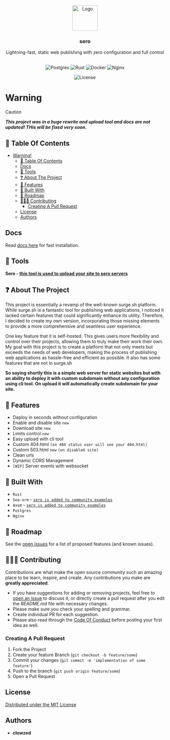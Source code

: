 <br/>
<p align="center">
    <img src="https://raw.githubusercontent.com/clowzed/sero/12c8a570755b2f0c1fb570167ce7dcc4b0c323e9/logo.svg" alt="Logo" width="80" height="80">

  <h3 align="center">sero</h3>

  <p align="center">
    Lightning-fast, static web publishing with zero configuration and full control
    <br/>
    <br/>
<div align = "center">

![Postgres](https://img.shields.io/badge/postgres-%23316192.svg?style=for-the-badge&logo=postgresql&logoColor=white)
![Rust](https://img.shields.io/badge/rust-%23000000.svg?style=for-the-badge&logo=rust&logoColor=white)
![Docker](https://img.shields.io/badge/docker-%230db7ed.svg?style=for-the-badge&logo=docker&logoColor=white)
![Nginx](https://img.shields.io/badge/nginx-%23009639.svg?style=for-the-badge&logo=nginx&logoColor=white)

![License](https://img.shields.io/badge/license-MIT-green?style=for-the-badge)

</div>
</p>
</p>

# Warning

> [!CAUTION]
>
> **_This project was in a huge rewrite and upload tool and docs are not updated!
> THis will be fixed very soon._**

## 📖 Table Of Contents

- [Warning!](#warning)
  - [📖 Table Of Contents](#-table-of-contents)
  - [Docs](#docs)
  - [🔧 Tools](#-tools)
  - [❓ About The Project](#-about-the-project)
  - [🚀 Features](#-features)
  - [🔌 Built With](#-built-with)
  - [📍 Roadmap](#-roadmap)
  - [🧑‍🤝‍🧑 Contributing](#-contributing)
    - [Creating A Pull Request](#creating-a-pull-request)
  - [License](#license)
  - [Authors](#authors)

## Docs

Read [docs here]("http://sero-docs.clowzed.ru") for fast installation.

## 🔧 Tools

**Sero - [this tool is used to upload your site to sero servers](https://github.com/clowzed/seroup)**

## ❓ About The Project

This project is essentially a revamp of the well-known surge.sh platform. While surge.sh is a fantastic tool for publishing web applications, I noticed it lacked certain features that could significantly enhance its utility. Therefore, I decided to create my own version, incorporating those missing elements to provide a more comprehensive and seamless user experience.

One key feature that it is self-hosted. This gives users more flexibility and control over their projects, allowing them to truly make their work their own. My goal with this project is to create a platform that not only meets but exceeds the needs of web developers, making the process of publishing web applications as hassle-free and efficient as possible. It also has some features that are not in surge.sh

**So saying shortly this is a simple web server for static websites but with an ability to deploy it with custom subdomain without any configuration using cli tool. On upload it will automatically create subdomain for your site.**

## 🚀 Features

- Deploy in seconds without configuration
- Enable and disable site `new`
- Download site `new`
- Limits control `new`
- Easy upload with cli tool
- Custom 404.html `(on 404 status user will see your 404.html)`
- Custom 503.html `new` `(on disabled site)`
- Clean urls
- Dynamic CORS Management
- `[WIP]` Server events with websocket

## 🔌 Built With

- `Rust`
- `Sea-orm` - [`sero is added to community examples`](https://github.com/SeaQL/sea-orm/blob/06c632712f3d167df0cda742dd228661b953ab7f/COMMUNITY.md?plain=1#L28)
- `Axum` - [`sero is added to community examples`](https://github.com/tokio-rs/axum/blob/d7258bf009194cf2f242694e673759d1dbf8cfc0/ECOSYSTEM.md?plain=1#L78)
- `Postgres`
- `Nginx`

## 📍 Roadmap

See the [open issues](https://github.com/clowzed/sero/issues) for a list of proposed features (and known issues).

## 🧑‍🤝‍🧑 Contributing

Contributions are what make the open source community such an amazing place to be learn, inspire, and create. Any contributions you make are **greatly appreciated**.

- If you have suggestions for adding or removing projects, feel free to [open an issue](https://github.com/clowzed/sero/issues/new) to discuss it, or directly create a pull request after you edit the _README.md_ file with necessary changes.
- Please make sure you check your spelling and grammar.
- Create individual PR for each suggestion.
- Please also read through the [Code Of Conduct](https://github.com/clowzed/sero/blob/main/CODE_OF_CONDUCT.md) before posting your first idea as well.

### Creating A Pull Request

1. Fork the Project
2. Create your feature Branch (`git checkout -b feature/some`)
3. Commit your changes (`git commit -m 'implementation of some feature'`)
4. Push to the branch (`git push origin feature/some`)
5. Open a Pull Request

## License

[Distributed under the MIT License](https://github.com/clowzed/sero/blob/master/LICENSE)

## Authors

- **clowzed**
